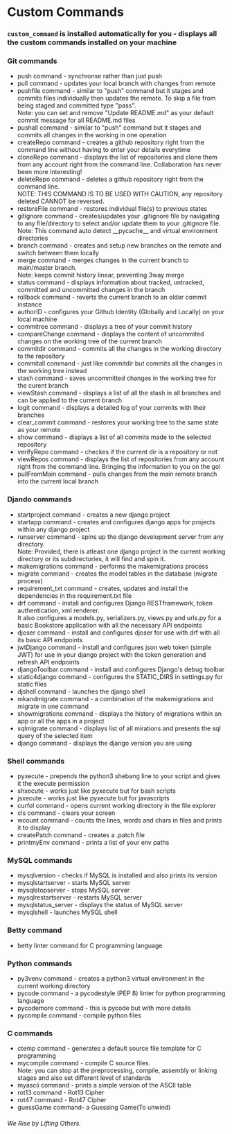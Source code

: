 # Custom Commands

### `custom_command` is installed automatically for you - displays all the custom commands installed on your machine

### Git commands
   * push command - synchronse rather than just push
   * pull command - updates your local branch with changes from remote
   * pushfile command - similar to "push" command but it stages and commits files individually then updates the remote. To skip a file from being staged and committed type "pass".<br>
   Note: you can set and remove "Update README.md" as your default commit message for all README.md files
   * pushall command - similar to "push" command but it stages and commits all changes in the working in one operation
   * createRepo command - creates a github repository right from the command line without having to enter your details everytime
   * cloneRepo command - displays the list of repositories and clone them from any account right from the command line. Collaboration has never been more interesting!
   * deleteRepo command - deletes a github repository right from the command line.<br>
   NOTE: THIS COMMAND IS TO BE USED WITH CAUTION, any repository deleted CANNOT be reversed.
   * restoreFile command - restores individual file(s) to previous states
   * gitignore command - creates/updates your .gitignore file by navigating to any file/directory to select and/or update them to your .gitignore file.<br>
   Note: This command auto detect \_\_pycache\_\_ and virtual environment directories
   * branch command - creates and setup new branches on the remote and switch between them locally
   * merge command - merges changes in the current branch to main/master branch.<br>
   Note: keeps commit history linear, preventing 3way merge
   * status command - displays information about tracked, untracked, committed and uncommitted changes in the branch
   * rollback command - reverts the current branch to an older commit instance
   * authorID - configures your Github Identity (Globally and Locally) on your local machine
   * commitree command - displays a tree of your commit history
   * compareChange command - displays the content of uncommited changes on the working tree of the current branch
   * commitdir command - commits all the changes in the working directory to the repository
   * commitall command - just like commitdir but commits all the changes in the working tree instead
   * stash command - saves uncommitted changes in the working tree for the curent branch
   * viewStash command - displays a list of all the stash in all branches and can be applied to the current branch
   * logit command - displays a detailed log of your commits with their branches
   * clear_commit command - restores your working tree to the same state as your remote
   * show command - displays a list of all commits made to the selected repository
   * verifyRepo command - checkes if the current dir is a repository or not
   * viewRepos command - displays the list of repositories from any account right from the command line. Bringing the information to you on the go!
   * pullFromMain command - pulls changes from the main remote branch into the current local branch

### Djando commands
   * startproject command - creates a new django project
   * startapp command - creates and configures django apps for projects within any django project
   * runserver command - spins up the django development server from any directory.<br>
   Note: Provided, there is atleast one django project in the current working directory or its subdirectories, it will find and spin it.
   * makemigrations command - performs the makemigrations process
   * migrate command - creates the model tables in the database (migrate process)
   * requirement_txt command - creates, updates and install the dependencies in the requirement.txt file
   * drf command - install and configures Django RESTframework, token authentication, xml renderer.<br>
   It also configures a models.py, serializers.py, views.py and urls.py for a basic Bookstore application with all the necessary API endpoints
   * djoser command - install and configures djoser for use with drf with all its basic API endpoints
   * jwtDjango command - install and configures json web token (simple JWT) for use in your django project with the token generation and refresh API endpoints
   * djangoToolbar command - install and configures Django's debug toolbar
   * static4django command - configures the STATIC_DIRS in settings.py for static files
   * djshell command - launches the django shell
   * mkandmigrate command - a combination of the makemigrations and migrate in one command
   * showmigrations command - displays the history of migrations within an app or all the apps in a project
   * sqlmigrate command - displays list of all mirations and presents the sql query of the selected item
   * django command - displays the django version you are using

### Shell commands
   * pyxecute - prepends the python3 shebang line to your script and gives it the execute permission
   * shxecute - works just like pyxecute but for bash scripts
   * jsxecute - works just like pyxecute but for javascripts
   * curfol command - opens current working directory in the file explorer
   * cls command - clears your screen
   * wcount command - counts the lines, words and chars in files and prints it to display
   * createPatch command - creates a .patch file
   * printmyEnv command - prints a list of your env paths

### MySQL commands
   * mysqlversion - checks if MySQL is installed and also prints its version
   * mysqlstartserver - starts MySQL server
   * mysqlstopserver - stops MySQL server
   * mysqlrestartserver - restarts MySQL server
   * mysqlstatus_server - displays the status of MySQL server
   * mysqlshell - launches MySQL shell

### Betty command
   * betty linter command for C programming language

### Python commands
   * py3venv command - creates a python3 virtual environment in the current working directory
   * pycode command - a pycodestyle (PEP 8) linter for python programming language
   * pycodemore command - this is pycode but with more details
   * pycompile command - compile python files

### C commands
   * ctemp command - generates a default source file template for C programming
   * mycompile command - compile C source files.<br>
   Note: you can stop at the preprocessing, compile, assembly or linking stages and also set different level of standards
   * myascii command - prints a simple version of the ASCII table
   * rot13 command - Rot13 Cipher
   * rot47 command - Rot47 Cipher
   * guessGame command- a Guessing Game(To unwind)



   ###### *We Rise by Lifting Others.*
